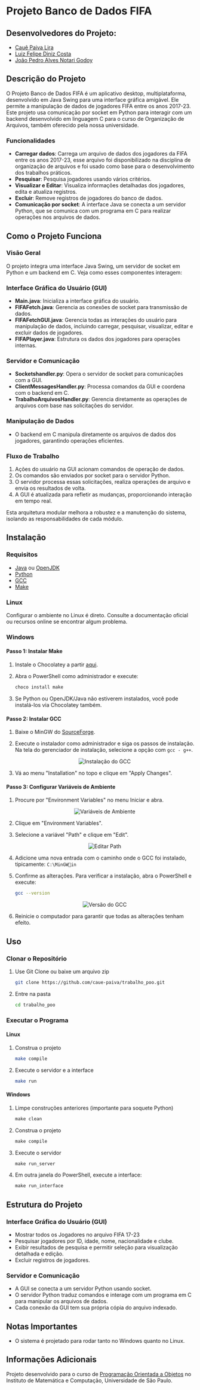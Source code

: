 
# Projeto Banco de Dados FIFA

## Desenvolvedores do Projeto:

* [Cauê Paiva Lira](https://github.com/caue-paiva)
* [Luiz Felipe Diniz Costa](https://github.com/lfelipediniz)
* [João Pedro Alves Notari Godoy](https://github.com/joaopgodoy)

## Descrição do Projeto

O Projeto Banco de Dados FIFA é um aplicativo desktop, multiplataforma, desenvolvido em Java Swing para uma interface gráfica amigável. Ele permite a manipulação de dados de jogadores FIFA entre os anos 2017-23. Este projeto usa comunicação por socket em Python para interagir com um backend desenvolvido em linguagem C para o curso de Organização de Arquivos, também oferecido pela nossa universidade.

### Funcionalidades

- **Carregar dados**: Carrega um arquivo de dados dos jogadores da FIFA entre os anos 2017-23, esse arquivo foi disponibilizado na disciplina de organização de arquivos e foi usado como base para o desenvolvimento dos trabalhos práticos.
- **Pesquisar**: Pesquisa jogadores usando vários critérios.
- **Visualizar e Editar**: Visualiza informações detalhadas dos jogadores, edita e atualiza registros.
- **Excluir**: Remove registros de jogadores do banco de dados.
- **Comunicação por socket**: A interface Java se conecta a um servidor Python, que se comunica com um programa em C para realizar operações nos arquivos de dados.

## Como o Projeto Funciona

### Visão Geral
O projeto integra uma interface Java Swing, um servidor de socket em Python e um backend em C. Veja como esses componentes interagem:

### Interface Gráfica do Usuário (GUI)
- **Main.java**: Inicializa a interface gráfica do usuário.
- **FIFAFetch.java**: Gerencia as conexões de socket para transmissão de dados.
- **FIFAFetchGUI.java**: Gerencia todas as interações do usuário para manipulação de dados, incluindo carregar, pesquisar, visualizar, editar e excluir dados de jogadores.
- **FIFAPlayer.java**: Estrutura os dados dos jogadores para operações internas.

### Servidor e Comunicação
- **Socketshandler.py**: Opera o servidor de socket para comunicações com a GUI.
- **ClientMessagesHandler.py**: Processa comandos da GUI e coordena com o backend em C.
- **TrabalhoArquivosHandler.py**: Gerencia diretamente as operações de arquivos com base nas solicitações do servidor.

### Manipulação de Dados
- O backend em C manipula diretamente os arquivos de dados dos jogadores, garantindo operações eficientes.

### Fluxo de Trabalho
1. Ações do usuário na GUI acionam comandos de operação de dados.
2. Os comandos são enviados por socket para o servidor Python.
3. O servidor processa essas solicitações, realiza operações de arquivo e envia os resultados de volta.
4. A GUI é atualizada para refletir as mudanças, proporcionando interação em tempo real.

Esta arquitetura modular melhora a robustez e a manutenção do sistema, isolando as responsabilidades de cada módulo.

## Instalação

### Requisitos

- [Java](https://www.oracle.com/java/technologies/javase-downloads.html) ou [OpenJDK](https://openjdk.java.net/)
- [Python](https://www.python.org/)
- [GCC](https://gcc.gnu.org/)
- [Make](https://www.gnu.org/software/make/)

### Linux

Configurar o ambiente no Linux é direto. Consulte a documentação oficial ou recursos online se encontrar algum problema.

### Windows

#### Passo 1: Instalar Make

1. Instale o Chocolatey a partir [aqui](https://chocolatey.org/install).
2. Abra o PowerShell como administrador e execute:

    ```powershell
    choco install make
    ```

3. Se Python ou OpenJDK/Java não estiverem instalados, você pode instalá-los via Chocolatey também.

#### Passo 2: Instalar GCC

1. Baixe o MinGW do [SourceForge](https://sourceforge.net/projects/mingw/).
2. Execute o instalador como administrador e siga os passos de instalação. Na tela do gerenciador de instalação, selecione a opção com `gcc - g++`.

    <p align="center">
      <img src="readmeImgs/z.png" alt="Instalação do GCC">
    </p>

3. Vá ao menu "Installation" no topo e clique em "Apply Changes".

#### Passo 3: Configurar Variáveis de Ambiente

1. Procure por "Environment Variables" no menu Iniciar e abra.

    <p align="center">
      <img src="readmeImgs/w.png" alt="Variáveis de Ambiente">
    </p>

2. Clique em "Environment Variables".
3. Selecione a variável "Path" e clique em "Edit".

    <p align="center">
      <img src="readmeImgs/a.png" alt="Editar Path">
    </p>

4. Adicione uma nova entrada com o caminho onde o GCC foi instalado, tipicamente: ``C:\MinGWin``

5. Confirme as alterações. Para verificar a instalação, abra o PowerShell e execute:

    ```bash
    gcc --version
    ```

    <p align="center">
      <img src="readmeImgs/c.png" alt="Versão do GCC">
    </p>

6. Reinicie o computador para garantir que todas as alterações tenham efeito.

## Uso

### Clonar o Repositório

1. Use Git Clone ou baixe um arquivo zip
    ```bash
    git clone https://github.com/caue-paiva/trabalho_poo.git
    ```
2. Entre na pasta
    ```bash
    cd trabalho_poo
    ```

### Executar o Programa

#### Linux

1. Construa o projeto
    ```bash
    make compile
    ```

2. Execute o servidor e a interface
    ```bash
    make run
    ```

#### Windows

1. Limpe construções anteriores (importante para soquete Python)
    ```powershell
    make clean
    ```

2. Construa o projeto
    ```powershell
    make compile
    ```

3. Execute o servidor
    ```powershell
    make run_server
    ```

4. Em outra janela do PowerShell, execute a interface:
    ```powershell
    make run_interface
    ```

## Estrutura do Projeto

### Interface Gráfica do Usuário (GUI)

- Mostrar todos os Jogadores no arquivo FIFA 17-23
- Pesquisar jogadores por ID, idade, nome, nacionalidade e clube.
- Exibir resultados de pesquisa e permitir seleção para visualização detalhada e edição.
- Excluir registros de jogadores.

### Servidor e Comunicação

- A GUI se conecta a um servidor Python usando socket.
- O servidor Python traduz comandos e interage com um programa em C para manipular os arquivos de dados.
- Cada conexão da GUI tem sua própria cópia do arquivo indexado.

## Notas Importantes

- O sistema é projetado para rodar tanto no Windows quanto no Linux.

## Informações Adicionais

Projeto desenvolvido para o curso de [Programação Orientada a Objetos](https://uspdigital.usp.br/jupiterweb/obterDisciplina?sgldis=SSC0103&codcur=55041&codhab=0) no Instituto de Matemática e Computação, Universidade de São Paulo.
